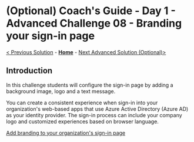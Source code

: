 # (Optional) Coach's Guide - Day 1 - Advanced Challenge 08 - Branding your sign-in page

 [< Previous Solution](./Solution_D1_07.md) - **[Home](../README.md)** - [Next Advanced Solution (Optional)>](./Solution_D1_08.md)

## Introduction

In this challenge students will configure the sign-in page by adding a background image, logo and a text message.

You can create a consistent experience when  sign-in into your organization's web-based apps that use Azure Active Directory (Azure AD) as your identity provider. The sign-in process can include your company logo and customized experiences based on browser language.

[Add branding to your organization's sign-in page](https://learn.microsoft.com/en-us/azure/active-directory/fundamentals/customize-branding)